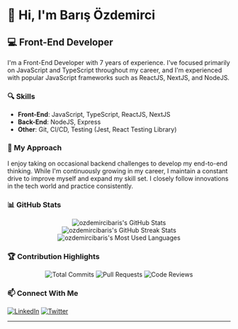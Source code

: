 # 👋 Hi, I'm Barış Özdemirci

## 💻 Front-End Developer

I'm a Front-End Developer with 7 years of experience. I've focused primarily on JavaScript and TypeScript throughout my career, and I'm experienced with popular JavaScript frameworks such as ReactJS, NextJS, and NodeJS.

### 🔍 Skills

- **Front-End**: JavaScript, TypeScript, ReactJS, NextJS
- **Back-End**: NodeJS, Express
- **Other**: Git, CI/CD, Testing (Jest, React Testing Library)

### 🚀 My Approach

I enjoy taking on occasional backend challenges to develop my end-to-end thinking. While I'm continuously growing in my career, I maintain a constant drive to improve myself and expand my skill set. I closely follow innovations in the tech world and practice consistently.

### 📊 GitHub Stats

<div align="center">
  <img src="https://github-readme-stats-sigma-five.vercel.app/api?username=ozdemircibaris&show_icons=true&count_private=true&title_color=64ffda&text_color=e6f1ff&icon_color=64ffda&bg_color=0a192f&hide_border=true&border_radius=10&line_height=30" alt="ozdemircibaris's GitHub Stats" />
</div>

<div align="center">
  <img src="https://github-readme-streak-stats.herokuapp.com/?user=ozdemircibaris&theme=dark&background=0a192f&stroke=64ffda&ring=64ffda&fire=64ffda&currStreakNum=e6f1ff&sideNums=e6f1ff&currStreakLabel=64ffda&sideLabels=64ffda&dates=8892b0&hide_border=true" alt="ozdemircibaris's GitHub Streak Stats" />
</div>

<div align="center">
  <img src="https://github-readme-stats-sigma-five.vercel.app/api/top-langs/?username=ozdemircibaris&layout=compact&title_color=64ffda&text_color=e6f1ff&bg_color=0a192f&hide_border=true&border_radius=10" alt="ozdemircibaris's Most Used Languages" />
</div>

### 🏆 Contribution Highlights
<div align="center">
  <img src="https://img.shields.io/badge/Total%20Commits-750%2B-blue?style=for-the-badge&logo=github&logoColor=white&labelColor=0a192f&color=64ffda" alt="Total Commits" />
  <img src="https://img.shields.io/badge/Pull%20Requests-61-blue?style=for-the-badge&logo=github&logoColor=white&labelColor=0a192f&color=64ffda" alt="Pull Requests" />
  <img src="https://img.shields.io/badge/Code%20Review-100%2B-blue?style=for-the-badge&logo=github&logoColor=white&labelColor=0a192f&color=64ffda" alt="Code Reviews" />
</div>

### 📫 Connect With Me

[![LinkedIn](https://img.shields.io/badge/LinkedIn-0077B5?style=for-the-badge&logo=linkedin&logoColor=white)](https://www.linkedin.com/in/ozdemircibaris/)
[![Twitter](https://img.shields.io/badge/Twitter-1DA1F2?style=for-the-badge&logo=twitter&logoColor=white)](https://twitter.com/ozdemircibaris)

---
